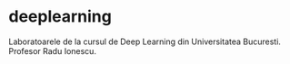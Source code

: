 # deeplearning
Laboratoarele de la cursul de Deep Learning din Universitatea Bucuresti. Profesor Radu Ionescu.
